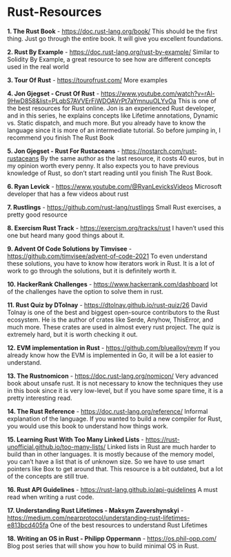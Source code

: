 # Rust-Resources
**1. The Rust Book** - https://doc.rust-lang.org/book/ This should be the first thing. Just go through the entire book. It will give you excellent foundations.

**2. Rust By Example** - https://doc.rust-lang.org/rust-by-example/ Similar to Solidity By Example, a great resource to see how are different concepts used in the real world

**3. Tour Of Rust** - https://tourofrust.com/ More examples

**4. Jon Gjegset - Crust Of Rust** - https://www.youtube.com/watch?v=rAl-9HwD858&list=PLqbS7AVVErFiWDOAVrPt7aYmnuuOLYvOa This is one of the best resources for Rust online. Jon is an experienced Rust developer, and in this series, he explains concepts like Lifetime annotations, Dynamic vs. Static dispatch, and much more. But you already have to know the language since it is more of an intermediate tutorial. So before jumping in, I recommend you finish The Rust Book

**5. Jon Gjegset - Rust For Rustaceans** - https://nostarch.com/rust-rustaceans By the same author as the last resource, it costs 40 euros, but in my opinion worth every penny. It also expects you to have previous knowledge of Rust, so don’t start reading until you finish The Rust Book.

**6. Ryan Levick** - https://www.youtube.com/@RyanLevicksVideos Microsoft developer that has a few videos about rust

**7. Rustlings** - https://github.com/rust-lang/rustlings Small Rust exercises, a pretty good resource

**8. Exercism Rust Track** - https://exercism.org/tracks/rust I haven’t used this one but heard many good things about it.

**9. Advent Of Code Solutions by Timvisee** - https://github.com/timvisee/advent-of-code-2021 To even understand these solutions, you have to know how iterators work in Rust. It is a lot of work to go through the solutions, but it is definitely worth it.

**10. HackerRank Challenges** - https://www.hackerrank.com/dashboard lot of the challenges have the option to solve them in rust.

**11. Rust Quiz by DTolnay** - https://dtolnay.github.io/rust-quiz/26 David Tolnay is one of the best and biggest open-source contributors to the Rust ecosystem. He is the author of crates like Serde, Anyhow, ThisError, and much more. These crates are used in almost every rust project. The quiz is extremely hard, but it is worth checking it out.

**12. EVM implementation in Rust**  - https://github.com/bluealloy/revm If you already know how the EVM is implemented in Go, it will be a lot easier to understand.

**13. The Rustnomicon** - https://doc.rust-lang.org/nomicon/ Very advanced book about unsafe rust. It is not necessary to know the techniques they use in this book since it is very low-level, but if you have some spare time, it is a pretty interesting read.

**14. The Rust Reference** - https://doc.rust-lang.org/reference/ Informal explanation of the language. If you wanted to build a new compiler for Rust, you would use this book to understand how things work.

**15. Learning Rust With Too Many Linked Lists** - https://rust-unofficial.github.io/too-many-lists/ Linked lists in Rust are much harder to build than in other languages. It is mostly because of the memory model, you can’t have a list that is of unknown size. So we have to use smart pointers like Box to get around that. This resource is a bit outdated, but a lot of the concepts are still true.

**16. Rust API Guidelines** - https://rust-lang.github.io/api-guidelines A must read when writing a rust code.

**17. Understanding Rust Lifetimes - Maksym Zavershynskyi** - https://medium.com/nearprotocol/understanding-rust-lifetimes-e813bcd405fa One of the best resources to understand Rust Lifetimes

**18. Writing an OS in Rust - Philipp Oppermann** - https://os.phil-opp.com/ Blog post series that will show you how to build minimal OS in Rust.

